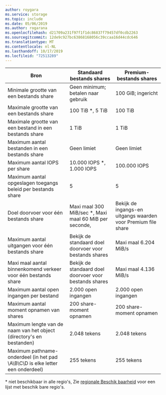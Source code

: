 ```yaml
---
author: roygara
ms.service: storage
ms.topic: include
ms.date: 05/06/2019
ms.author: rogarana
ms.openlocfilehash: d21709a231f97f1f1dc86837f79457df0cdb2263
ms.sourcegitcommit: 12de9c927bc63868168056c39ccaa16d44cdc646
ms.translationtype: MT
ms.contentlocale: nl-NL
ms.lasthandoff: 10/17/2019
ms.locfileid: "72513289"
---
```

| Bron | Standaard bestands shares | Premium-bestands shares |
|----------|---------------|------------------------------------------|
| Minimale grootte van een bestands share | Geen minimum; betalen naar gebruik | 100 GiB; ingericht |
| Maximale grootte van een bestands share | 100 TiB *, 5 TiB | 100 TiB |
| Maximale grootte van een bestand in een bestands share | 1 TiB | 1 TiB |
| Maximum aantal bestanden in een bestands share | Geen limiet | Geen limiet |
| Maximum aantal IOPS per share | 10.000 IOPS *, 1.000 IOPS | 100.000 IOPS |
| Maximum aantal opgeslagen toegangs beleid per bestands share | 5 | 5 |
| Doel doorvoer voor één bestands share | Maxi maal 300 MiB/sec *, Maxi maal 60 MiB per seconde,  | Bekijk de ingangs-en uitgangs waarden voor Premium file share|
| Maximum aantal uitgangen voor één bestands share | Bekijk de standaard doel doorvoer voor bestands shares | Maxi maal 6.204 MiB/s |
| Maxi maal aantal binnenkomend verkeer voor één bestands share | Bekijk de standaard doel doorvoer voor bestands shares | Maxi maal 4.136 MiB/s |
| Maximum aantal open ingangen per bestand | 2\.000 open ingangen | 2\.000 open ingangen |
| Maximum aantal moment opnamen van shares | 200 share-moment opnamen | 200 share-moment opnamen |
| Maximum lengte van de naam van het object (directory's en bestanden) | 2\.048 tekens | 2\.048 tekens |
| Maximum pathname-onderdeel (in het pad \A\B\C\D is elke letter een onderdeel) | 255 tekens | 255 tekens |

\* niet beschikbaar in alle regio's, Zie [regionale Beschik baarheid](../articles/storage/files/storage-files-planning.md#regional-availability) voor een lijst met beschik bare regio's.